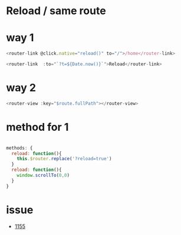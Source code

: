
# Reload / same route


# way 1

```js
<router-link @click.native="reload()" to="/">/home</router-link>
```

```js
<router-link  :to="`?t=${Date.now()}`">Reload</router-link>
```

# way  2

```js
<router-view :key="$route.fullPath"></router-view>
```


# method for 1
```js

methods: {
  reload: function(){
    this.$router.replace('?reload=true')
  }
  reload: function(){
    window.scrollTo(0,0)
  }
}
```


# issue

* [1155](https://github.com/vuejs/vue-router/issues/1155)
